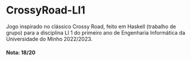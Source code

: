 # CrossyRoad-LI1

Jogo inspirado no clássico Crossy Road, feito em Haskell (trabalho de grupo) para a disciplina LI 1 do primeiro ano de Engenharia Informática da Universidade do Minho 2022/2023.

<h4>Nota: 18/20  </h4>
